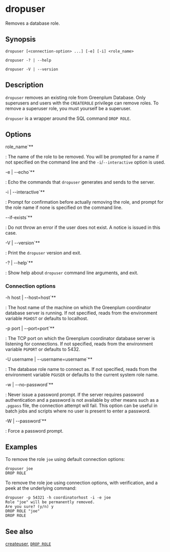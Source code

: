 # dropuser

Removes a database role.

## Synopsis

```shell
dropuser [<connection-option> ...] [-e] [-i] <role_name>

dropuser -? | --help 

dropuser -V | --version
```

## Description

`dropuser` removes an existing role from Greenplum Database. Only superusers and users with the `CREATEROLE` privilege can remove roles. To remove a superuser role, you must yourself be a superuser.

`dropuser` is a wrapper around the SQL command `DROP ROLE`.

## Options

role_name`**

:   The name of the role to be removed. You will be prompted for a name if not specified on the command line and the `-i`/`--interactive` option is used.

-e | --echo`**

:   Echo the commands that `dropuser` generates and sends to the server.

-i | --interactive`**

:   Prompt for confirmation before actually removing the role, and prompt for the role name if none is specified on the command line.

--if-exists`**

:   Do not throw an error if the user does not exist. A notice is issued in this case.

-V | --version`**

:   Print the `dropuser` version and exit.

-? | --help`**

:   Show help about `dropuser` command line arguments, and exit.

### Connection options

-h host | --host=host`**

:   The host name of the machine on which the Greenplum coordinator database server is running. If not specified, reads from the environment variable `PGHOST` or defaults to localhost.

-p port | --port=port`**

:   The TCP port on which the Greenplum coordinator database server is listening for connections. If not specified, reads from the environment variable `PGPORT` or defaults to 5432.

-U username | --username=username`**

:   The database role name to connect as. If not specified, reads from the environment variable `PGUSER` or defaults to the current system role name.

-w | --no-password`**

:   Never issue a password prompt. If the server requires password authentication and a password is not available by other means such as a `.pgpass` file, the connection attempt will fail. This option can be useful in batch jobs and scripts where no user is present to enter a password.

-W | --password`**

:   Force a password prompt.

## Examples

To remove the role `joe` using default connection options:

```shell
dropuser joe
DROP ROLE
```

To remove the role joe using connection options, with verification, and a peek at the underlying command:

```shell
dropuser -p 54321 -h coordinatorhost -i -e joe
Role "joe" will be permanently removed.
Are you sure? (y/n) y
DROP ROLE "joe"
DROP ROLE
```

## See also

[createuser](/docs/system-utilities/createuser.md), [`DROP ROLE`](/docs/sql-stmts/sql-stmt-drop-role.md)
